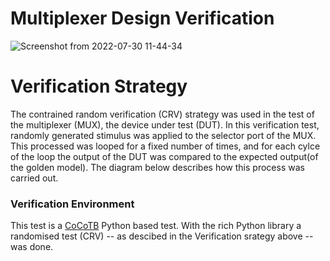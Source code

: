 # Multiplexer Design Verification
![Screenshot from 2022-07-30 11-44-34](https://user-images.githubusercontent.com/41594627/181907886-8d0b0b63-9384-43e4-8708-5a7792590389.png)

# Verification Strategy
The contrained random verification (CRV) strategy was used in the test of the multiplexer (MUX), the device under test (DUT). In this verification test, randomly generated stimulus was applied to the selector port of the MUX. This processed was looped for a fixed number of times, and for each cylce of the loop the output of the DUT was compared to the expected output(of the golden model). The diagram below describes how this process was carried out.

### Verification Environment
This test is a [CoCoTB](https://www.cocotb.org/) Python based test. With the rich Python library a randomised test (CRV) -- as descibed in the Verification srategy above -- was done.
